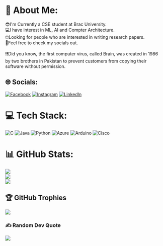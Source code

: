 # 💫 About Me:
😎I'm Currently a CSE student at Brac University.<br>💻I have interest in ML, AI and Compter Architecture.<br>🤓Looking for people who are interested in writing research papers.<br>🙌Feel free to check my socials out.<br><br>❗❗Did you know, the first computer virus, called Brain, was created in 1986 by two brothers in Pakistan to prevent customers from copying their software without permission.


## 🌐 Socials:
[![Facebook](https://img.shields.io/badge/Facebook-%231877F2.svg?logo=Facebook&logoColor=white)](https://facebook.com/letthebatbewithyou) [![Instagram](https://img.shields.io/badge/Instagram-%23E4405F.svg?logo=Instagram&logoColor=white)](https://instagram.com/letthebatbewithyou) [![LinkedIn](https://img.shields.io/badge/LinkedIn-%230077B5.svg?logo=linkedin&logoColor=white)](https://linkedin.com/in/taufiq222) 

# 💻 Tech Stack:
![C](https://img.shields.io/badge/c-%2300599C.svg?style=flat&logo=c&logoColor=white) ![Java](https://img.shields.io/badge/java-%23ED8B00.svg?style=flat&logo=openjdk&logoColor=white) ![Python](https://img.shields.io/badge/python-3670A0?style=flat&logo=python&logoColor=ffdd54) ![Azure](https://img.shields.io/badge/azure-%230072C6.svg?style=flat&logo=microsoftazure&logoColor=white) ![Arduino](https://img.shields.io/badge/-Arduino-00979D?style=flat&logo=Arduino&logoColor=white) ![Cisco](https://img.shields.io/badge/cisco-%23049fd9.svg?style=flat&logo=cisco&logoColor=black)
# 📊 GitHub Stats:
![](https://github-readme-stats.vercel.app/api?username=taufiqmrahman&theme=gotham&hide_border=false&include_all_commits=false&count_private=false)<br/>
![](https://github-readme-streak-stats.herokuapp.com/?user=taufiqmrahman&theme=gotham&hide_border=false)<br/>
![](https://github-readme-stats.vercel.app/api/top-langs/?username=taufiqmrahman&theme=gotham&hide_border=false&include_all_commits=false&count_private=false&layout=compact)

## 🏆 GitHub Trophies
![](https://github-profile-trophy.vercel.app/?username=taufiqmrahman&theme=radical&no-frame=false&no-bg=false&margin-w=4)

### ✍️ Random Dev Quote
![](https://quotes-github-readme.vercel.app/api?type=horizontal&theme=radical)

<!-- Proudly created with GPRM ( https://gprm.itsvg.in ) -->
